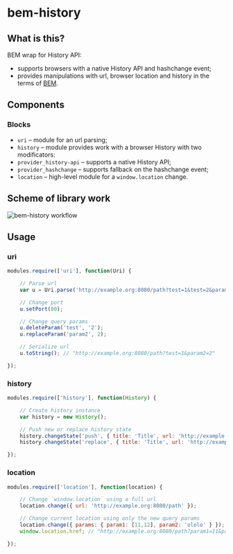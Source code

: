 bem-history
===========

## What is this?
BEM wrap for History API:
* supports browsers with a native History API and hashchange event;
* provides manipulations with url, browser location and history in the terms of [BEM](http://bem.info/).

## Components

### Blocks
* `uri` – module for an url parsing;
* `history` – module provides work with a browser History with two modificators:
 * `provider_history-api` – supports a native History API;
 * `provider_hashchange` – supports fallback on the hashchange event;
* `location` – high-level module for a `window.location` change.

## Scheme of library work

![bem-history workflow](https://dl.dropboxusercontent.com/u/1122837/bem-history_from-browser.svg)

## Usage

### uri
```js
modules.require(['uri'], function(Uri) {

    // Parse url
    var u = Uri.parse('http://example.org:8080/path?test=1&test=2&param2=22');

    // Change port
    u.setPort(80);

    // Change query params
    u.deleteParam('test', '2');
    u.replaceParam('param2', 2);

    // Serialize url
    u.toString(); // "http://example.org:8080/path?test=1&param2=2"

});
```

### history
```js
modules.require(['history'], function(History) {

    // Create history instance
    var history = new History();

    // Push new or replace history state
    history.changeState('push', { title: 'Title', url: 'http://example.org:8080/path' });
    history.changeState('replace', { title: 'Title', url: 'http://example.org:8080/path?test=1' });

});
```

### location
```js
modules.require(['location'], function(location) {

    // Change `window.location` using a full url
    location.change({ url: 'http://example.org:8080/path' });

    // Change current location using only the new query params
    location.change({ params: { param1: [11,12], param2: 'ololo' } });
    window.location.href; // "http://example.org:8080/path?param1=11&param1=12&param2=ololo"

});
```
